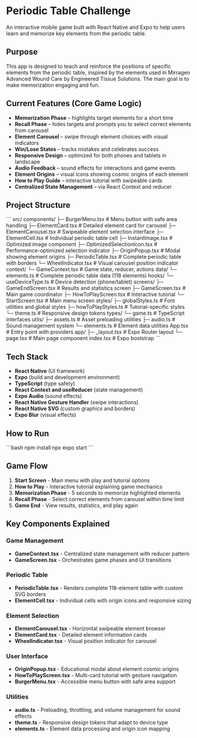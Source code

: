 # Periodic Table Challenge

An interactive mobile game built with React Native and Expo to help users learn and memorize key elements from the periodic table.

## Purpose

This app is designed to teach and reinforce the positions of specific elements from the periodic table, inspired by the elements used in Mirragen Advanced Wound Care by Engineered Tissue Solutions. The main goal is to make memorization engaging and fun.

## Current Features (Core Game Logic)

- **Memorization Phase** – highlights target elements for a short time
- **Recall Phase** – hides targets and prompts you to select correct elements from carousel
- **Element Carousel** – swipe through element choices with visual indicators
- **Win/Lose States** – tracks mistakes and celebrates success
- **Responsive Design** – optimized for both phones and tablets in landscape
- **Audio Feedback** – sound effects for interactions and game events
- **Element Origins** – visual icons showing cosmic origins of each element
- **How to Play Guide** – interactive tutorial with swipeable cards
- **Centralized State Management** – via React Context and reducer

## Project Structure

\`\`\`
src/
  components/
    ├─ BurgerMenu.tsx           # Menu button with safe area handling
    ├─ ElementCard.tsx          # Detailed element card for carousel
    ├─ ElementCarousel.tsx      # Swipeable element selection interface
    ├─ ElementCell.tsx          # Individual periodic table cell
    ├─ InstantImage.tsx         # Optimized image component
    ├─ OptimizedSelectionIcon.tsx # Performance-optimized selection indicator
    ├─ OriginPopup.tsx          # Modal showing element origins
    ├─ PeriodicTable.tsx        # Complete periodic table with borders
    └─ WheelIndicator.tsx       # Visual carousel position indicator
  context/
    └─ GameContext.tsx          # Game state, reducer, actions
  data/
    └─ elements.ts              # Complete periodic table data (118 elements)
  hooks/
    └─ useDeviceType.ts         # Device detection (phone/tablet)
  screens/
    ├─ GameEndScreen.tsx        # Results and statistics screen
    ├─ GameScreen.tsx           # Main game coordinator
    ├─ HowToPlayScreen.tsx      # Interactive tutorial
    └─ StartScreen.tsx          # Main menu screen
  styles/
    ├─ globalStyles.ts          # Font utilities and global styles
    ├─ howToPlayStyles.ts       # Tutorial-specific styles
    └─ theme.ts                 # Responsive design tokens
  types/
    └─ game.ts                  # TypeScript interfaces
  utils/
    ├─ assets.ts                # Asset preloading utilities
    ├─ audio.ts                 # Sound management system
    └─ elements.ts              # Element data utilities
App.tsx                         # Entry point with providers
app/
  ├─ _layout.tsx               # Expo Router layout
  └─ page.tsx                  # Main page component
index.tsx                      # Expo bootstrap
\`\`\`

## Tech Stack

- **React Native** (UI framework)
- **Expo** (build and development environment)
- **TypeScript** (type safety)
- **React Context and useReducer** (state management)
- **Expo Audio** (sound effects)
- **React Native Gesture Handler** (swipe interactions)
- **React Native SVG** (custom graphics and borders)
- **Expo Blur** (visual effects)

## How to Run

\`\`\`bash
npm install
npx expo start
\`\`\`

## Game Flow

1. **Start Screen** - Main menu with play and tutorial options
2. **How to Play** - Interactive tutorial explaining game mechanics
3. **Memorization Phase** - 5 seconds to memorize highlighted elements
4. **Recall Phase** - Select correct elements from carousel within time limit
5. **Game End** - View results, statistics, and play again

## Key Components Explained

### Game Management
- **GameContext.tsx** - Centralized state management with reducer pattern
- **GameScreen.tsx** - Orchestrates game phases and UI transitions

### Periodic Table
- **PeriodicTable.tsx** - Renders complete 118-element table with custom SVG borders
- **ElementCell.tsx** - Individual cells with origin icons and responsive sizing

### Element Selection
- **ElementCarousel.tsx** - Horizontal swipeable element browser
- **ElementCard.tsx** - Detailed element information cards
- **WheelIndicator.tsx** - Visual position indicator for carousel

### User Interface
- **OriginPopup.tsx** - Educational modal about element cosmic origins
- **HowToPlayScreen.tsx** - Multi-card tutorial with gesture navigation
- **BurgerMenu.tsx** - Accessible menu button with safe area support

### Utilities
- **audio.ts** - Preloading, throttling, and volume management for sound effects
- **theme.ts** - Responsive design tokens that adapt to device type
- **elements.ts** - Element data processing and origin icon mapping
